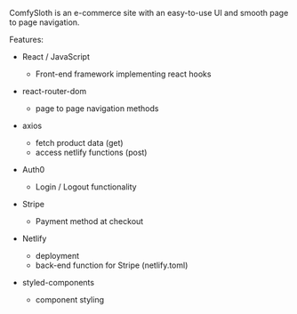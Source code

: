 ComfySloth is an e-commerce site with an easy-to-use UI and smooth page to page navigation.

Features:
- React / JavaScript
  * Front-end framework implementing react hooks
    
- react-router-dom
  * page to page navigation methods
    
- axios
  * fetch product data (get)
  * access netlify functions (post)
    
- Auth0
  * Login / Logout functionality
 
- Stripe
  * Payment method at checkout
 
- Netlify
  * deployment
  * back-end function for Stripe (netlify.toml)

- styled-components
  * component styling
